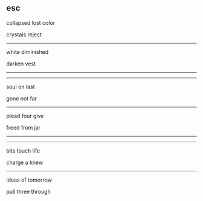 ## esc

collapsed lost color

crystals reject

---

white diminished

darken vest

---
---

soul on last

gone not far

---

plead four give

freed from jar

---
---

bits touch life

charge a knew

---

ideas of tomorrow

pull three through
